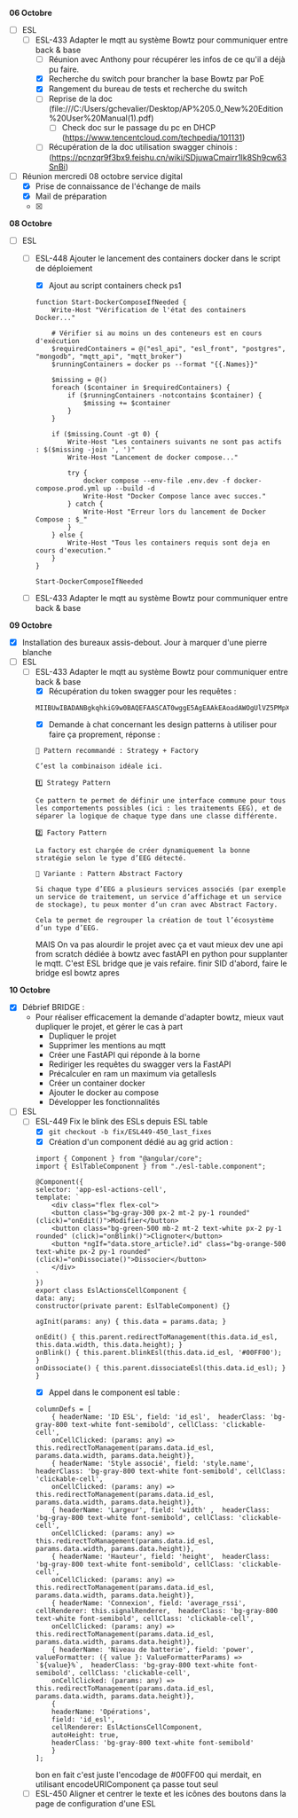 **06 Octobre**
- [ ] ESL
    - [ ] ESL-433 Adapter le mqtt au système Bowtz pour communiquer entre back & base
        - [ ] Réunion avec Anthony pour récupérer les infos de ce qu'il a déjà pu faire.
        - [x] Recherche du switch pour brancher la base Bowtz par PoE
        - [x] Rangement du bureau de tests et recherche du switch
        - [ ] Reprise de la doc (file:///C:/Users/gchevalier/Desktop/AP%205.0_New%20Edition%20User%20Manual(1).pdf)
            - [ ] Check doc sur le passage du pc en DHCP (https://www.tencentcloud.com/techpedia/101131)
        - [ ] Récupération de la doc utilisation swagger chinois : (https://pcnzqr9f3bx9.feishu.cn/wiki/SDjuwaCmairr1lk8Sh9cw63SnBi)

- [ ] Réunion mercredi 08 octobre service digital
    - [x] Prise de connaissance de l'échange de mails
    - [x] Mail de préparation 
    - [x] 

**08 Octobre**
- [ ] ESL
    - [ ] ESL-448 Ajouter le lancement des containers docker dans le script de déploiement
        - [x] Ajout au script containers check ps1
        ```
        function Start-DockerComposeIfNeeded {
            Write-Host "Vérification de l'état des containers Docker..."

            # Vérifier si au moins un des conteneurs est en cours d'exécution
            $requiredContainers = @("esl_api", "esl_front", "postgres", "mongodb", "mqtt_api", "mqtt_broker")
            $runningContainers = docker ps --format "{{.Names}}"

            $missing = @()
            foreach ($container in $requiredContainers) {
                if ($runningContainers -notcontains $container) {
                    $missing += $container
                }
            }

            if ($missing.Count -gt 0) {
                Write-Host "Les containers suivants ne sont pas actifs : $($missing -join ', ')"
                Write-Host "Lancement de docker compose..."

                try {
                    docker compose --env-file .env.dev -f docker-compose.prod.yml up --build -d
                    Write-Host "Docker Compose lance avec succes."
                } catch {
                    Write-Host "Erreur lors du lancement de Docker Compose : $_"
                }
            } else {
                Write-Host "Tous les containers requis sont deja en cours d'execution."
            }
        }

        Start-DockerComposeIfNeeded
        ```
    - [ ] ESL-433 Adapter le mqtt au système Bowtz pour communiquer entre back & base


**09 Octobre**
- [x] Installation des bureaux assis-debout. Jour à marquer d'une pierre blanche
- [ ] ESL
    - [ ] ESL-433 Adapter le mqtt au système Bowtz pour communiquer entre back & base
        - [x] Récupération du token swagger pour les requêtes : 
        ```
        MIIBUwIBADANBgkqhkiG9w0BAQEFAASCAT0wggE5AgEAAkEAoadAWOgUlVZ5PMpX0abomhp5QJSxBme50f0Pt26o8oLVOl8F9NQuhiZri+qCI6HvzaPwi+zH+QcyXzoi7dS+nQIDAQABAkBUvgzpjqBbuT1NNPXcnhcJ0h8GT+yNYwrynisDCivfFQf4h5EG0VxtBpjB6ZC2dlqm90L4raBvQpfmNnNd4RwxAiEA6ASOIbpHFyXFDPe+qWdCBtvNH23wqM0xfUwY6bkHz6MCIQCyXMZ6T9CEYzB5m9BiMusX99DXYHJhx7IBq0UJuTkcvwIgFKvrOegN02sjDk+4ZgF0KYZF1UoHShLWGPLBuXkpz/8CIE2x5DN7eRVyL7eJjCh6jbYPGUX4mVrGpl/bv2MQ8DP5AiAK+oc8mT74QBSfk4lQxcQgOoy3OarcgBhVGzqv1CyfDw==
        ```
        - [x] Demande à chat concernant les design patterns à utiliser pour faire ça proprement, réponse : 
        ```
        🧩 Pattern recommandé : Strategy + Factory

        C’est la combinaison idéale ici.

        1️⃣ Strategy Pattern

        Ce pattern te permet de définir une interface commune pour tous les comportements possibles (ici : les traitements EEG), et de séparer la logique de chaque type dans une classe différente.

        2️⃣ Factory Pattern

        La factory est chargée de créer dynamiquement la bonne stratégie selon le type d’EEG détecté.

        🧠 Variante : Pattern Abstract Factory

        Si chaque type d’EEG a plusieurs services associés (par exemple un service de traitement, un service d’affichage et un service de stockage), tu peux monter d’un cran avec Abstract Factory.

        Cela te permet de regrouper la création de tout l’écosystème d’un type d’EEG.
        ```
        MAIS
        On va pas alourdir le projet avec ça et vaut mieux dev une api from scratch dédiée à bowtz avec fastAPI en python pour supplanter le mqtt. C'est ESL bridge que je vais refaire.
    finir SID d'abord, faire le bridge esl bowtz apres

**10 Octobre**
- [x] Débrief BRIDGE : 
    - Pour réaliser efficacement la demande d'adapter bowtz, mieux vaut dupliquer le projet, et gérer le cas à part
        - Dupliquer le projet
        - Supprimer les mentions au mqtt
        - Créer une FastAPI qui réponde à la borne
        - Rediriger les requêtes du swagger vers la FastAPI
        - Précalculer en ram un maximum via getallesls
        - Créer un container docker
        - Ajouter le docker au compose
        - Développer les fonctionnalités
- [ ] ESL
    - [ ] ESL-449 Fix le blink des ESLs depuis ESL table    
        - [x] ```git checkout -b fix/ESL449-450_last_fixes```
        - [x] Création d'un component dédié au ag grid action : 
        ```
        import { Component } from "@angular/core";
        import { EslTableComponent } from "./esl-table.component";

        @Component({
        selector: 'app-esl-actions-cell',
        template: `
            <div class="flex flex-col">
            <button class="bg-gray-300 px-2 mt-2 py-1 rounded" (click)="onEdit()">Modifier</button>
            <button class="bg-green-500 mb-2 mt-2 text-white px-2 py-1 rounded" (click)="onBlink()">Clignoter</button>
            <button *ngIf="data.store_article?.id" class="bg-orange-500 text-white px-2 py-1 rounded" (click)="onDissociate()">Dissocier</button>
            </div>
        `
        })
        export class EslActionsCellComponent {
        data: any;
        constructor(private parent: EslTableComponent) {}
        
        agInit(params: any) { this.data = params.data; }

        onEdit() { this.parent.redirectToManagement(this.data.id_esl, this.data.width, this.data.height); }
        onBlink() { this.parent.blinkEsl(this.data.id_esl, '#00FF00'); }
        onDissociate() { this.parent.dissociateEsl(this.data.id_esl); }
        }
        ```
        - [x] Appel dans le component esl table : 
        ```
        columnDefs = [
            { headerName: 'ID ESL', field: 'id_esl',  headerClass: 'bg-gray-800 text-white font-semibold', cellClass: 'clickable-cell', 
            onCellClicked: (params: any) => this.redirectToManagement(params.data.id_esl, params.data.width, params.data.height)},
            { headerName: 'Style associé', field: 'style.name',  headerClass: 'bg-gray-800 text-white font-semibold', cellClass: 'clickable-cell', 
            onCellClicked: (params: any) => this.redirectToManagement(params.data.id_esl, params.data.width, params.data.height)},
            { headerName: 'Largeur', field: 'width' ,  headerClass: 'bg-gray-800 text-white font-semibold', cellClass: 'clickable-cell', 
            onCellClicked: (params: any) => this.redirectToManagement(params.data.id_esl, params.data.width, params.data.height)},
            { headerName: 'Hauteur', field: 'height',  headerClass: 'bg-gray-800 text-white font-semibold', cellClass: 'clickable-cell', 
            onCellClicked: (params: any) => this.redirectToManagement(params.data.id_esl, params.data.width, params.data.height)},
            { headerName: 'Connexion', field: 'average_rssi', cellRenderer: this.signalRenderer,  headerClass: 'bg-gray-800 text-white font-semibold', cellClass: 'clickable-cell', 
            onCellClicked: (params: any) => this.redirectToManagement(params.data.id_esl, params.data.width, params.data.height)},
            { headerName: 'Niveau de batterie', field: 'power', valueFormatter: ({ value }: ValueFormatterParams) => `${value}%`,  headerClass: 'bg-gray-800 text-white font-semibold', cellClass: 'clickable-cell', 
            onCellClicked: (params: any) => this.redirectToManagement(params.data.id_esl, params.data.width, params.data.height)},
            { 
            headerName: 'Opérations', 
            field: 'id_esl', 
            cellRenderer: EslActionsCellComponent, 
            autoHeight: true,
            headerClass: 'bg-gray-800 text-white font-semibold'
            }
        ];
        ```
        bon en fait c'est juste l'encodage de #00FF00 qui merdait, en utilisant encodeURIComponent ça passe tout seul
    - [ ] ESL-450 Aligner et centrer le texte et les icônes des boutons dans la page de configuration d'une ESL